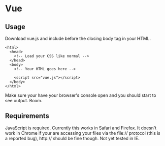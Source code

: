 # Vue

## Usage

Download vue.js and include before the closing body tag in your HTML.
    
    <html>
      <head>
        <!-- Load your CSS like normal -->
      </head>
      <body>
        <!-- Your HTML goes here -->
        
        <script src="vue.js"></script>
      </body>
    </html>
    
Make sure your have your browser's console open and you should start to see output. Boom.
    
## Requirements
JavaScript is required. Currently this works in Safari and Firefox. It doesn't work in Chrome if your are accessing your files via the file:// protocol (this is a reported bug), http:// should be fine though. Not yet tested in IE.
